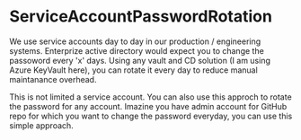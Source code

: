 # ServiceAccountPasswordRotation
We use service accounts day to day in our production / engineering systems. Enterprize active directory would expect you to change the passoword every 'x' days. Using any vault and CD solution (I am using Azure KeyVault here), you can rotate it every day to reduce manual maintanance overhead. 

This is not limited a service account. You can also use this approch to rotate the password for any account. Imazine you have admin account for GitHub repo for which you want to change the password everyday, you can use this simple approach. 
